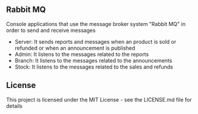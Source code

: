 ## Rabbit MQ
Console applications that use the message broker system "Rabbit MQ" in order to send and receive messages
- Server: It sends reports and messages when an product is sold or refunded or when an announcement is published
- Admin: It listens to the messages related to the reports
- Branch: It listens to the messages related to the announcements
- Stock: It listens to the messages related to the sales and refunds

## License
This project is licensed under the MIT License - see the LICENSE.md file for details
